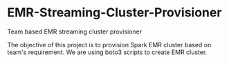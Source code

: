 # EMR-Streaming-Cluster-Provisioner
Team based EMR streaming cluster provisioner

The objective of this project is to provision Spark EMR cluster based on team's requirement. We are using boto3 scripts
to create EMR cluster.
